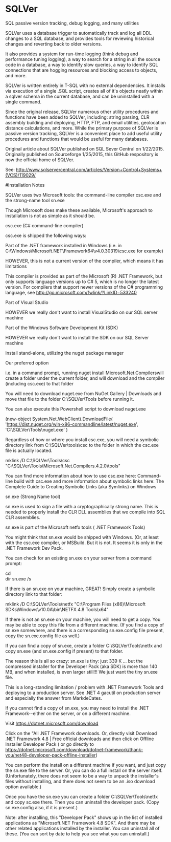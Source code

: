 # SQLVer
SQL passive version tracking, debug logging, and many utilities

SQLVer uses a database trigger to automatically track and log all DDL changes to a SQL database, and provides tools for reviewing historical changes and reverting back to older versions.

It also provides a system for run-time logging (think debug and performance tuning logging), a way to search for a string in all the source code in a database, a way to identify slow queries, a way to identify SQL connections that are hogging resources and blocking access to objects, and more.

SQLVer is written entirely in T-SQL with no external dependencies. It installs via execution of a single .SQL script, creates all of it's objects neatly within a sqlver schema in the current database, and can be uninstalled with a single command.

Since the original release, SQLVer numerous other utility procedures and functions have been added to SQLVer, including:  string parsing, CLR assembly building and deploying, HTTP, FTP, and email utilities, geolocation distance calculations, and more.  While the primary purpose of SQLVer is passive version tracking, SQLVer is a convenient place to add useful utility procedures and functions that would be useful for many databases.

Original article about SQLVer published on SQL Sever Central on 1/22/2015.  Originally published on Sourceforge 1/25/2015, this GitHub respository is now the official home of SQLVer.

See:  http://www.sqlservercentral.com/articles/Version+Control+Systems+(VCS)/119029/


#Installation Notes

SQLVer uses two Microsoft tools:  the command-line  compiler csc.exe and the strong-name tool sn.exe

Though Microsoft does make these available, Microsoft's approach to installation is not as simple as it should be.

csc.exe (C# command-line compiler)

csc.exe is shipped the following ways:

Part of the .NET framework installed in Windows (i.e. in C:\Windows\Microsoft.NET\Framework64\v4.0.30319\csc.exe for example)

HOWEVER, this is not a current version of the compiler, which means it has limitations

This compiler is provided as part of the Microsoft (R) .NET Framework, but only supports language versions up to C# 5, which is no longer the latest version. For compilers that support newer versions of the C# programming language, see http://go.microsoft.com/fwlink/?LinkID=533240

Part of Visual Studio

HOWEVER we really don't want to install VisualStudio on our SQL server machine

Part of the Windows Software Development Kit (SDK)

HOWEVER we really don't want to install the SDK on our SQL Server machine

Install stand-alone, utilizing the nuget package manager

Our preferred option

i.e. in a command prompt, running nuget install Microsoft.Net.Compilerswill create a folder under the current folder, and will download and the compiler (including csc.exe) to that folder

You will need to download nuget.exe from NuGet Gallery | Downloads and move that file to the folder C:\SQLVer\Tools before running it.

You can also execute this Powershell script to download nuget.exe

(new-object System.Net.WebClient).DownloadFile(
  'https://dist.nuget.org/win-x86-commandline/latest/nuget.exe',
  'C:\SQLVer\Tools\nuget.exe'
)

Regardless of how or where you install csc.exe, you will need a symbolic directory link from C:\SQLVer\tools\csc to the folder in which the csc.exe file is actually located.

mklink /D C:\SQLVer\Tools\csc "C:\SQLVer\Tools\Microsoft.Net.Compilers.4.2.0\tools"

You can find more information about how to use csc.exe here:  Command-line build with csc.exe and more information about symbolic links here:  The Complete Guide to Creating Symbolic Links (aka Symlinks) on Windows

sn.exe (Strong Name tool)

sn.exe is used to sign a file with a cryptographically strong name.  This is needed to properly install the CLR DLL assemblies that we compile into SQL CLR assemblies.

sn.exe is part of the Microsoft netfx tools ( .NET Framework Tools)

You might think that sn.exe would be shipped with Windows.  (Or, at least with the csc.exe compiler, or MSBuild.  But it is not.  It seems it is only in the .NET Framework Dev Pack.

You can check for an existing sn.exe on your server from a command prompt:

cd \
dir sn.exe /s

If there is an sn.exe on your machine, GREAT!  Simply create a symbolic directory link to that folder:

mklink /D C:\SQLVer\Tools\netfx "C:\Program Files (x86)\Microsoft SDKs\Windows\v10.0A\bin\NETFX 4.8 Tools\x64"

If there is not an sn.exe on your machine, you will need to get a copy.  You may be able to copy this file from a different machine.  (If you find a copy of sn.exe somewhere, and there is a corresponding sn.exe.config file present, copy the sn.exe.config file as well.)

If you can find a copy of sn.exe, create a folder  C:\SQLVer\Tools\netfx  and copy sn.exe (and sn.exe.config if present) to that folder.

The reason this is all so crazy: sn.exe is tiny:  just 339 K ... but the compressed installer for the Developer Pack (aka SDK) is more than 140 MB, and when installed, is even larger still!!!  We just want the tiny sn.exe file.

This is a long-standing limitation / problem with .NET Framework Tools and deploying to a production server.  See .NET 4 gacutil on production server and especially the answer from MarkdeCates. 

 If you cannot find a copy of sn.exe, you may need to install the .NET Framework--either on the server, or on a different machine.

Visit https://dotnet.microsoft.com/download



Click on the "All .NET Framework downloads.  Or, directly visit Download .NET Framework 4.8 | Free official downloads and then click on Offline Installer Developer Pack  ( or go directly to https://dotnet.microsoft.com/download/dotnet-framework/thank-you/net48-developer-pack-offline-installer)

You can perform the install on a different machine if you want, and just copy the sn.exe file to the server.  Or, you can do a full install on the server itself.  (Unfortunately, there does not seem to be a way to unpack the installer's files without installing, and there does not seem to be an .iso download option available.)

Once you have the sn.exe you can create a folder C:\SQLVer\Tools\netfx and copy sc.exe there.  Then you can uninstall the developer pack.  (Copy sn.exe.config also, if it is present.)

Note:  after installing, this "Developer Pack" shows up in the list of installed applications as "Microsoft.NET Framework 4.8 SDK".  And there may be other related applications installed by the installer.  You can uninstall all of these.  (You can sort by date to help you see what you can uninstall.)

